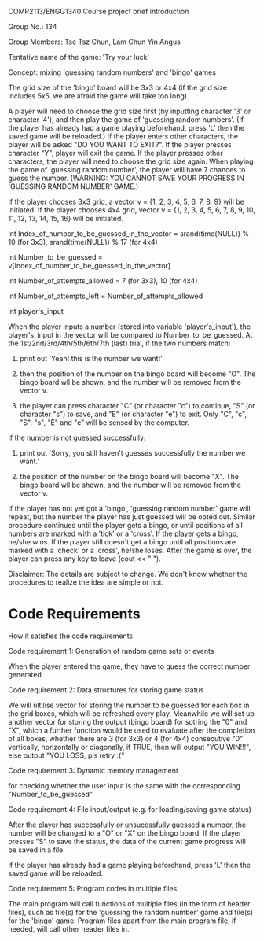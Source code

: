 COMP2113/ENGG1340 Course project brief introduction

Group No.: 134

Group Members: Tse Tsz Chun, Lam Chun Yin Angus

Tentative name of the game: 'Try your luck'

Concept: mixing 'guessing random numbers' and 'bingo' games

The grid size of the 'bingo' board will be 3x3 or 4x4 (if the grid size includes 5x5, we are afraid the game will take too long).

A player will need to choose the grid size first (by inputting character '3' or character '4'), and then play the game of 'guessing random numbers'. (If the player has already had a game playing beforehand, press 'L' then the saved game will be reloaded.) If the player enters other characters, the player will be asked "DO YOU WANT TO EXIT?". If the player presses character "Y", player will exit the game. If the player presses other characters, the player will need to choose the grid size again. When playing the game of 'guessing random number', the player will have 7 chances to guess the number. (WARNING: YOU CANNOT SAVE YOUR PROGRESS IN 'GUESSING RANDOM NUMBER' GAME.) 

If the player chooses 3x3 grid, a vector v = {1, 2, 3, 4, 5, 6, 7, 8, 9} will be initiated. If the player chooses 4x4 grid, vector v = {1, 2, 3, 4, 5, 6, 7, 8, 9, 10, 11, 12, 13, 14, 15, 16} will be initiated.

int Index_of_number_to_be_guessed_in_the_vector = srand(time(NULL)) % 10 (for 3x3), srand(time(NULL)) % 17 (for 4x4)

int Number_to_be_guessed = v[Index_of_number_to_be_guessed_in_the_vector]

int Number_of_attempts_allowed = 7 (for 3x3), 10 (for 4x4)

int Number_of_attempts_left = Number_of_attempts_allowed

int player's_input

When the player inputs a number (stored into variable 'player's_input'), the player's_input in the vector will be compared to Number_to_be_guessed. At the 1st/2nd/3rd/4th/5th/6th/7th (last) trial, if the two numbers match:

1. print out 'Yeah! this is the number we want!'

2. then the position of the number on the bingo board will become "O". The bingo board wll be shown, and the number will be removed from the vector v.

3. the player can press character "C" (or character "c") to continue, "S" (or character "s") to save, and "E" (or character "e") to exit. Only "C", "c", "S", "s", "E" and "e" will be sensed by the computer.

If the number is not guessed successfully:

1. print out 'Sorry, you still haven't guesses successfully the number we want.'

2. the position of the number on the bingo board will become "X". The bingo board wll be shown, and the number will be removed from the vector v.

If the player has not yet got a 'bingo', 'guessing random number' game will repeat, but the number the player has just guessed will be opted out. Similar procedure continues until the player gets a bingo, or until positions of all numbers are marked with a 'tick' or a 'cross'. If the player gets a bingo, he/she wins. If the player still doesn't get a bingo until all positions are marked with a 'check' or a 'cross', he/she loses. After the game is over, the player can press any key to leave (cout << " "). 

Disclaimer: The details are subject to change. We don't know whether the procedures to realize the idea are simple or not.

# Code Requirements
How it satisfies the code requirements

Code requirement 1: Generation of random game sets or events

When the player entered the game, they have to guess the correct number generated 

Code requirement 2: Data structures for storing game status

We will ultilise vector for storing the number to be guessed for each box in the grid boxes, which will be refreshed every play. Meanwhile we will set up another vector for storing the output (bingo board) for sotring the "0" and "X", which a further function would be used to evaluate after the completion of all boxes, whether there are 3 (for 3x3) or 4 (for 4x4) consecutive "0" vertically, horizontally or diagonally, if TRUE, then will output "YOU WIN!!!", else output "YOU LOSS, pls retry :("

Code requirement 3: Dynamic memory management

for checking whether the user input is the same with the corresponding "Number_to_be_guessed" 

Code requirement 4: File input/output (e.g. for loading/saving game status)

After the player has successfully or unsucessfully guessed a number, the number will be changed to a "O" or "X" on the bingo board. If the player presses "S" to save the status, the data of the current game progress will be saved in a file. 

If the player has already had a game playing beforehand, press 'L' then the saved game will be reloaded.

Code requirement 5: Program codes in multiple files

The main program will call functions of multiple files (in the form of header files), such as file(s) for the 'guessing the random number' game and file(s) for the 'bingo' game. Program files apart from the main program file, if needed, will call other header files in.
